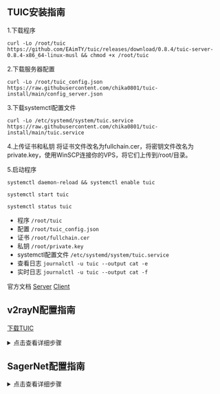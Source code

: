 ## TUIC安装指南

1.下载程序
```
curl -Lo /root/tuic https://github.com/EAimTY/tuic/releases/download/0.8.4/tuic-server-0.8.4-x86_64-linux-musl && chmod +x /root/tuic
```

2.下载服务器配置
```
curl -Lo /root/tuic_config.json https://raw.githubusercontent.com/chika0801/tuic-install/main/config_server.json
```

3.下载systemctl配置文件
```
curl -Lo /etc/systemd/system/tuic.service https://raw.githubusercontent.com/chika0801/tuic-install/main/tuic.service
```

4.上传证书和私钥
将证书文件改名为fullchain.cer，将密钥文件改名为private.key，使用WinSCP连接你的VPS，将它们上传到/root/目录。

5.启动程序
```
systemctl daemon-reload && systemctl enable tuic
```

```
systemctl start tuic
```

```
systemctl status tuic
```

- 程序 `/root/tuic`
- 配置 `/root/tuic_config.json`
- 证书 `/root/fullchain.cer`
- 私钥 `/root/private.key`
- systemctl配置文件 `/etc/systemd/system/tuic.service`
- 查看日志 `journalctl -u tuic --output cat -e`
- 实时日志 `journalctl -u tuic --output cat -f`

官方文档 [Server](https://github.com/EAimTY/tuic/blob/dev/README.md#server) [Client](https://github.com/EAimTY/tuic/blob/dev/README.md#client)

## v2rayN配置指南

[下载TUIC](https://github.com/EAimTY/tuic/releases/download/0.8.4/tuic-client-0.8.4-x86_64-windows-msvc.exe)

<details><summary>点击查看详细步骤</summary> 

![1](https://user-images.githubusercontent.com/88967758/192556695-3b62d99a-8dee-46b8-b39a-0f13888e14fc.jpg)

![2](https://user-images.githubusercontent.com/88967758/192556731-b13c11cd-2bda-4f38-90c5-ecac77c27eb9.jpg)

![3](https://user-images.githubusercontent.com/88967758/192557055-a91fb74f-0050-4a05-831c-ca795886b8c9.jpg)

</details>

## SagerNet配置指南

<details><summary>点击查看详细步骤</summary> 

![sagernet](https://user-images.githubusercontent.com/88967758/192247392-a4e6756c-c829-4ba6-a96f-ca39e9b163f9.jpg)

</details>

